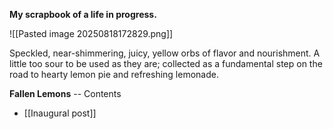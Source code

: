 **My scrapbook of a life in progress.**


![[Pasted image 20250818172829.png]]


Speckled, near-shimmering, juicy, yellow orbs of flavor and nourishment. A little too sour to be used as they are; collected as a fundamental step on the road to hearty lemon pie and refreshing lemonade.

**Fallen Lemons** -- Contents

* [[Inaugural post]]
